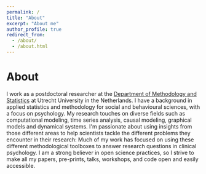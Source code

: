 ```yaml
---
permalink: /
title: "About"
excerpt: "About me"
author_profile: true
redirect_from: 
  - /about/
  - /about.html
---
```


About
======
I work as a postdoctoral researcher at the [Department of Methodology and Statistics](https://www.uu.nl/en/organisation/methodology-and-statistics) at Utrecht University in the Netherlands. I have a background in applied statistics and methodology for social and behavioural sciences, with a focus on psychology. My research touches on diverse fields such as computational modeling, time series analysis, causal modeling, graphical models and dynamical systems. I'm passionate about using insights from those different areas to help scientists tackle the different problems they encounter in their research: Much of my work has focused on using these different methodological toolboxes to answer research questions in clinical psychology. I am a strong believer in open science practices, so I strive to make all my papers, pre-prints, talks, workshops, and code open and easily accessible.
